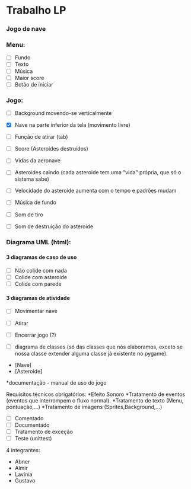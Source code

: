 <h1>Trabalho LP</h1>

<h3>Jogo de nave</h3>

<h3>Menu:</h3>

- [ ] Fundo
- [ ] Texto
- [ ] Música
- [ ] Maior score
- [ ] Botão de iniciar

<h3>Jogo:</h3>

- [ ] Background movendo-se verticalmente
- [X] Nave na parte inferior da tela (movimento livre)
- [ ] Função de atirar (tab)
- [ ] Score (Asteroides destruídos)
- [ ] Vidas da aeronave
- [ ] Asteroides caindo (cada asteroide tem uma "vida" própria, que só o sistema sabe)
- [ ] Velocidade do asteroide aumenta com o tempo e padrões mudam
- [ ] Música de fundo
- [ ] Som de tiro
- [ ] Som de destruição do asteroide


<h3>Diagrama UML (html):<h3> 

<h4>3 diagramas de caso de uso</h4>

- [ ] Não colide com nada 
- [ ] Colide com asteroide
- [ ] Colide com parede 

<h4>3 diagramas de atividade</h4>

- [ ] Movimentar nave
- [ ] Atirar 
- [ ] Encerrar jogo (?)

- [ ] diagrama de classes (só das classes que nós elaboramos, exceto se nossa classe extender alguma classe já existente no pygame). 
* [Nave]
* [Asteroide]

*documentação - manual de uso do jogo


Requisitos técnicos obrigatórios:
*Efeito Sonoro
*Tratamento de eventos (eventos que interrompem o fluxo normal). 
*Tratamento de texto (Menu, pontuação,...)
*Tratamento de imagens (Sprites,Background,...)


- [ ] Comentado
- [ ] Documentado
- [ ] Tratamento de exceção
- [ ] Teste (unittest)

4 integrantes:

* Abner
* Almir
* Lavínia
* Gustavo
